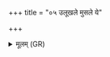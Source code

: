 +++
title = "०५ उलूखले मुसले ये"

+++
<details><summary>मूलम् (GR)</summary>

उलूखले मुसले ये च शूर्पे  
भूम्याम् उखायां यद् इवाससञ्ज ।  
या विप्रुषो यानि निर्णेजनानि  
सर्वं तत् ते ब्रह्मणा पूरयामि ॥
</details>